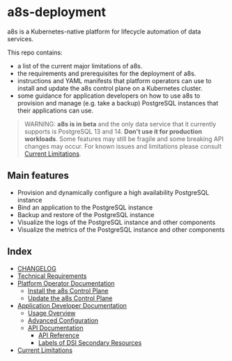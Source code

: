 # a8s-deployment

a8s is a Kubernetes-native platform for lifecycle automation of data services.

This repo contains:

- a list of the current major limitations of a8s.
- the requirements and prerequisites for the deployment of a8s.
- instructions and YAML manifests that platform operators can use to install and update the a8s
  control plane on a Kubernetes cluster.
- some guidance for application developers on how to use a8s to provision and manage (e.g. take a
backup) PostgreSQL instances that their applications can use.

> WARNING: **a8s is in beta** and the only data service that it currently supports is
PostgreSQL 13 and 14. **Don't use it for production workloads**. Some features may still be fragile
 and some breaking API changes may occur. For known issues and limitations please consult
[Current Limitations](docs/current_limitations.md).

## Main features

- Provision and dynamically configure a high availability PostgreSQL instance
- Bind an application to the PostgreSQL instance
- Backup and restore of the PostgreSQL instance
- Visualize the logs of the PostgreSQL instance and other components
- Visualize the metrics of the PostgreSQL instance and other components

## Index

- [CHANGELOG](CHANGELOG.md)
- [Technical Requirements](docs/technical_requirements.md)
- [Platform Operator Documentation](docs/platform-operators/README.md)
  - [Install the a8s Control Plane](/docs/platform-operators/installing_framework.md#/install-the-a8s-control-plane)
  - [Update the a8s Control Plane](/docs/platform-operators/updating_framework.md)
- [Application Developer Documentation](docs/application-developers/README.md)
  - [Usage Overview](docs/application-developers/usage_overview.md)
  - [Advanced Configuration](/docs/application-developers/advanced_configuration.md)
  - [API Documentation](/docs/application-developers/api-documentation/README.md)
    - [API Reference](/docs/application-developers/api-documentation/api_reference.md)
    - [Labels of DSI Secondary Resources](/docs/application-developers/api-documentation/labels_secondary_dsi_objects.md)
- [Current Limitations](docs/current_limitations.md)

